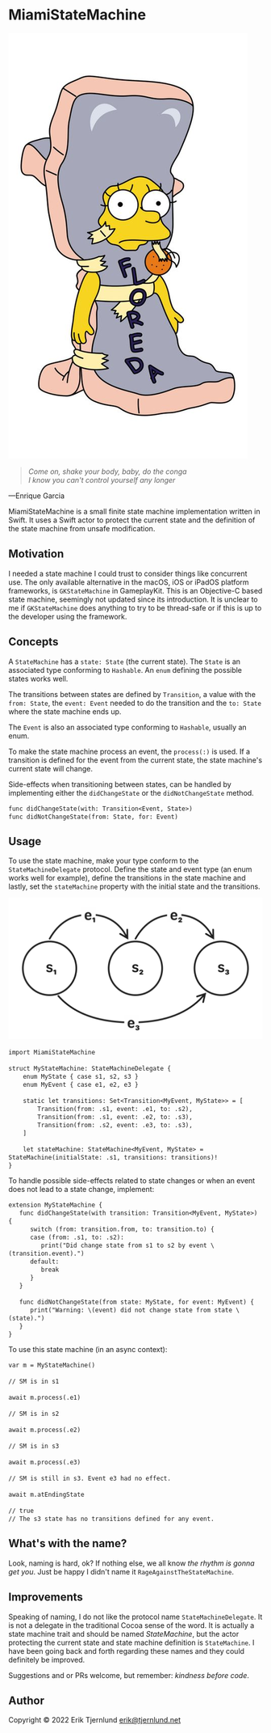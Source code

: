 # MiamiStateMachine
![Floreda](images/lisa_simpson_floreda.jpg)
> *Come on, shake your body, baby, do the conga<br/>
> I know you can't control yourself any longer*
> 
—Enrique Garcia

MiamiStateMachine is a small finite state machine implementation written in Swift.
It uses a Swift actor to protect the current state and the definition of the state machine
from unsafe modification.

## Motivation

I needed a state machine I could trust to consider things like concurrent use. 
The only available alternative in the macOS, iOS or iPadOS platform frameworks, 
is `GKStateMachine` in GameplayKit. This is an Objective-C based state machine,
seemingly not updated since its introduction. It is unclear to me if `GKStateMachine`
does anything to try to be thread-safe or if this is up to the developer using
the framework.

## Concepts

A `StateMachine` has a `state: State` (the current state). The `State` is an associated type
conforming to `Hashable`. An `enum` defining the possible states works well. 

The transitions between states are defined by `Transition`, a value with the `from: State`, the
`event: Event` needed to do the transition and the `to: State` where the state machine ends up.

The `Event` is also an associated type conforming to `Hashable`, usually an enum.

To make the state machine process an event, the `process(:)` is used. If a transition is 
defined for the event from the current state, the state machine's current state will change.

Side-effects when transitioning between states, can be handled by implementing either the
`didChangeState` or the `didNotChangeState` method.

```
func didChangeState(with: Transition<Event, State>)
func didNotChangeState(from: State, for: Event)
```

## Usage

To use the state machine, make your type conform to the `StateMachineDelegate` protocol.
Define the state and event type (an enum works well for example), define the 
transitions in the state machine and lastly, set the `stateMachine` property with
the initial state and the transitions.

![State Machine Example](images/state-machine-example.png)

```
import MiamiStateMachine 
   
struct MyStateMachine: StateMachineDelegate {
    enum MyState { case s1, s2, s3 }    
    enum MyEvent { case e1, e2, e3 }
    
    static let transitions: Set<Transition<MyEvent, MyState>> = [
        Transition(from: .s1, event: .e1, to: .s2),
        Transition(from: .s1, event: .e2, to: .s3),
        Transition(from: .s2, event: .e3, to: .s3),
    ]

    let stateMachine: StateMachine<MyEvent, MyState> = StateMachine(initialState: .s1, transitions: transitions)!
}
```

To handle possible side-effects related to state changes or when an event does not lead 
to a state change, implement:

```
extension MyStateMachine {
   func didChangeState(with transition: Transition<MyEvent, MyState>) {
      switch (from: transition.from, to: transition.to) {
      case (from: .s1, to: .s2):
         print("Did change state from s1 to s2 by event \(transition.event).")
      default:
         break
      }
   }
    
   func didNotChangeState(from state: MyState, for event: MyEvent) {
      print("Warning: \(event) did not change state from state \(state).")
   }
}
``` 

To use this state machine (in an async context):

```
var m = MyStateMachine()

// SM is in s1

await m.process(.e1)

// SM is in s2

await m.process(.e2)

// SM is in s3

await m.process(.e3)

// SM is still in s3. Event e3 had no effect.

await m.atEndingState

// true
// The s3 state has no transitions defined for any event.
```

## What's with the name?

Look, naming is hard, ok? If nothing else, we all know *the rhythm is gonna get you*. 
Just be happy I didn't name it `RageAgainstTheStateMachine`.

## Improvements

Speaking of naming, I do not like the protocol name `StateMachineDelegate`. It is not a delegate
in the traditional Cocoa sense of the word. It is actually a state machine trait and should be 
named *StateMachine*, but the actor protecting the current state and state machine definition
is `StateMachine`. I have been going back and forth regarding these names and they could 
definitely be improved.

Suggestions and or PRs welcome, but remember: *kindness before code*. 

## Author
Copyright &copy; 2022 Erik Tjernlund <erik@tjernlund.net>
